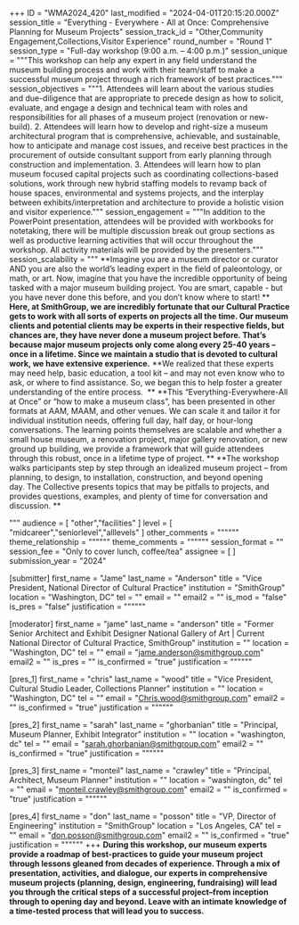 +++
ID = "WMA2024_420"
last_modified = "2024-04-01T20:15:20.000Z"
session_title = "Everything - Everywhere - All at Once: Comprehensive Planning for Museum Projects"
session_track_id = "Other,Community Engagement,Collections,Visitor Experience"
round_number = "Round 1"
session_type = "Full-day workshop (9:00 a.m. – 4:00 p.m.)"
session_unique = """This workshop can help any expert in any field understand the museum building process and work with their team/staff to make a successful museum project through a rich framework of best practices."""
session_objectives = """1. Attendees will learn about the various studies and due-diligence that are appropriate to precede design as how to solicit, evaluate, and engage a design and technical team with roles and responsibilities for all phases of a museum project (renovation or new-build).
2. Attendees will learn how to develop and right-size a museum architectural program that is comprehensive, achievable, and sustainable, how to anticipate and manage cost issues, and receive best practices in the procurement of outside consultant support from early planning through construction and implementation.
3. Attendees will learn how to plan museum focused capital projects such as coordinating collections-based solutions, work through new hybrid staffing models to revamp back of house spaces, environmental and systems projects, and the interplay between exhibits/interpretation and architecture to provide a holistic vision and visitor experience."""
session_engagement = """In addition to the PowerPoint presentation, attendees will be provided with workbooks for notetaking, there will be multiple discussion break out group sections as well as productive learning activities that will occur throughout the workshop. All activity materials will be provided by the presenters."""
session_scalability = """  **Imagine you are a museum director or curator AND you are also the world’s leading expert in the field of paleontology, or math, or art. Now, imagine that you have the incredible opportunity of being tasked with a major museum building project. You are smart, capable - but you have never done this before, and you don’t know where to start! **
**Here, at SmithGroup, we are incredibly fortunate that our Cultural Practice gets to work with all sorts of experts on projects all the time. Our museum clients and potential clients may be experts in their respective fields, but chances are, they have never done a museum project before. That’s because major museum projects only come along every 25-40 years – once in a lifetime. Since we maintain a studio that is devoted to cultural work, we have extensive experience.**
**We realized that these experts may need help, basic education, a tool kit – and may not even know who to ask, or where to find assistance. So, we began this to help foster a greater understanding of the entire process.  **
**This “Everything-Everywhere-All at Once” or “how to make a museum class”, has been presented in other formats at AAM, MAAM, and other venues. We can scale it and tailor it for individual institution needs, offering full day, half day, or hour-long conversations. The learning points themselves are scalable and whether a small house museum, a renovation project, major gallery renovation, or new ground up building, we provide a framework that will guide attendees through this robust, once in a lifetime type of project. **
**The workshop walks participants step by step through an idealized museum project – from planning, to design, to installation, construction, and beyond opening day. The Collective presents topics that may be pitfalls to projects, and provides questions, examples, and plenty of time for conversation and discussion. **
  
"""
audience = [ "other","facilities" ]
level = [ "midcareer","seniorlevel","alllevels" ]
other_comments = """"""
theme_relationship = """"""
theme_comments = """"""
session_format = ""
session_fee = "Only to cover lunch, coffee/tea"
assignee = [  ]
submission_year = "2024"

[submitter]
first_name = "Jame"
last_name = "Anderson"
title = "Vice President, National Director of Cultural Practice"
institution = "SmithGroup"
location = "Washington, DC"
tel = ""
email = ""
email2 = ""
is_mod = "false"
is_pres = "false"
justification = """"""

[moderator]
first_name = "jame"
last_name = "anderson"
title = "Former Senior Architect and Exhibit Designer National Gallery of Art | Current National Director of Cultural Practice, SmithGroup"
institution = ""
location = "Washington, DC"
tel = ""
email = "jame.anderson@smithgroup.com"
email2 = ""
is_pres = ""
is_confirmed = "true"
justification = """"""

[pres_1]
first_name = "chris"
last_name = "wood"
title = "Vice President, Cultural Studio Leader, Collections Planner"
institution = ""
location = "Washington, DC"
tel = ""
email = "Chris.wood@smithgroup.com"
email2 = ""
is_confirmed = "true"
justification = """"""

[pres_2]
first_name = "sarah"
last_name = "ghorbanian"
title = "Principal, Museum Planner, Exhibit Integrator"
institution = ""
location = "washington, dc"
tel = ""
email = "sarah.ghorbanian@smithgroup.com"
email2 = ""
is_confirmed = "true"
justification = """"""

[pres_3]
first_name = "monteil"
last_name = "crawley"
title = "Principal, Architect, Museum Planner"
institution = ""
location = "washington, dc"
tel = ""
email = "monteil.crawley@smithgroup.com"
email2 = ""
is_confirmed = "true"
justification = """"""

[pres_4]
first_name = "don"
last_name = "posson"
title = "VP, Director of Engineering"
institution = "SmithGroup"
location = "Los Angeles, CA"
tel = ""
email = "don.posson@smithgroup.com"
email2 = ""
is_confirmed = "true"
justification = """"""
+++
**During this workshop, our museum experts provide a roadmap of best-practices to guide your museum project through lessons gleaned from decades of experience. Through a mix of presentation, activities, and dialogue, our experts in comprehensive museum projects (planning, design, engineering, fundraising) will lead you through the critical steps of a successful project–from inception through to opening day and beyond. Leave with an intimate knowledge of a time-tested process that will lead you to success.**
